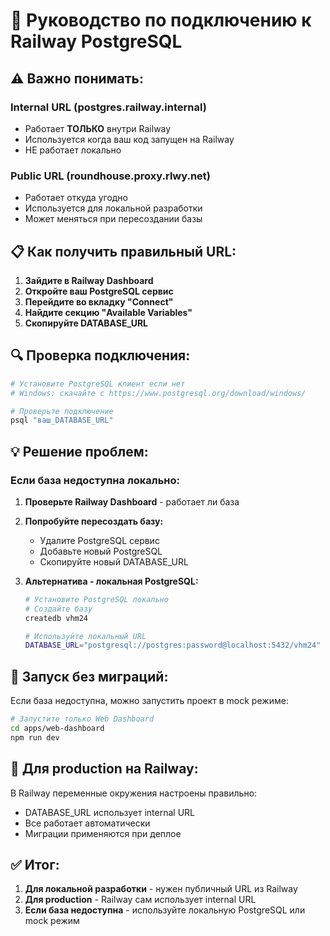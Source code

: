 # 🔧 Руководство по подключению к Railway PostgreSQL

## ⚠️ Важно понимать:

### Internal URL (postgres.railway.internal)
- Работает **ТОЛЬКО** внутри Railway
- Используется когда ваш код запущен на Railway
- НЕ работает локально

### Public URL (roundhouse.proxy.rlwy.net)
- Работает откуда угодно
- Используется для локальной разработки
- Может меняться при пересоздании базы

## 📋 Как получить правильный URL:

1. **Зайдите в Railway Dashboard**
2. **Откройте ваш PostgreSQL сервис**
3. **Перейдите во вкладку "Connect"**
4. **Найдите секцию "Available Variables"**
5. **Скопируйте DATABASE_URL**

## 🔍 Проверка подключения:

```bash
# Установите PostgreSQL клиент если нет
# Windows: скачайте с https://www.postgresql.org/download/windows/

# Проверьте подключение
psql "ваш_DATABASE_URL"
```

## 💡 Решение проблем:

### Если база недоступна локально:

1. **Проверьте Railway Dashboard** - работает ли база
2. **Попробуйте пересоздать базу:**
   - Удалите PostgreSQL сервис
   - Добавьте новый PostgreSQL
   - Скопируйте новый DATABASE_URL

3. **Альтернатива - локальная PostgreSQL:**
   ```bash
   # Установите PostgreSQL локально
   # Создайте базу
   createdb vhm24
   
   # Используйте локальный URL
   DATABASE_URL="postgresql://postgres:password@localhost:5432/vhm24"
   ```

## 🚀 Запуск без миграций:

Если база недоступна, можно запустить проект в mock режиме:

```bash
# Запустите только Web Dashboard
cd apps/web-dashboard
npm run dev
```

## 📝 Для production на Railway:

В Railway переменные окружения настроены правильно:
- DATABASE_URL использует internal URL
- Все работает автоматически
- Миграции применяются при деплое

## ✅ Итог:

1. **Для локальной разработки** - нужен публичный URL из Railway
2. **Для production** - Railway сам использует internal URL
3. **Если база недоступна** - используйте локальную PostgreSQL или mock режим
